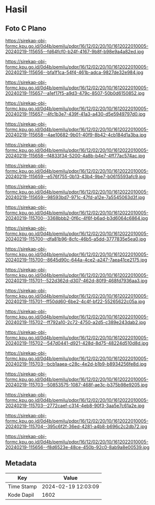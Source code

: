 # Hasil

## Foto C Plano

https://sirekap-obj-formc.kpu.go.id/0d4b/pemilu/pdpr/16/12/02/20/10/1612022010005-20240219-115655--fd64fcf0-b24f-4167-9b8f-b98e9a4a82ed.jpg

https://sirekap-obj-formc.kpu.go.id/0d4b/pemilu/pdpr/16/12/02/20/10/1612022010005-20240219-115656--bfa1f1ca-54f4-461b-adca-9827de32e984.jpg

https://sirekap-obj-formc.kpu.go.id/0d4b/pemilu/pdpr/16/12/02/20/10/1612022010005-20240219-115657--a1ef17f5-a9d3-479c-8507-50b0d6150852.jpg

https://sirekap-obj-formc.kpu.go.id/0d4b/pemilu/pdpr/16/12/02/20/10/1612022010005-20240219-115657--4fc1b3e7-439f-41a3-a430-d5e5949797d0.jpg

https://sirekap-obj-formc.kpu.go.id/0d4b/pemilu/pdpr/16/12/02/20/10/1612022010005-20240219-115658--4ae10682-9b01-40f9-8b42-4cb184d1a3ba.jpg

https://sirekap-obj-formc.kpu.go.id/0d4b/pemilu/pdpr/16/12/02/20/10/1612022010005-20240219-115658--f4833f34-5200-4a8b-b4e7-4ff77ac574ac.jpg

https://sirekap-obj-formc.kpu.go.id/0d4b/pemilu/pdpr/16/12/02/20/10/1612022010005-20240219-115659--e576f755-0b13-43b4-9be7-b0615593afc9.jpg

https://sirekap-obj-formc.kpu.go.id/0d4b/pemilu/pdpr/16/12/02/20/10/1612022010005-20240219-115659--98593bd7-971c-47fd-a12e-7a5545063d3f.jpg

https://sirekap-obj-formc.kpu.go.id/0d4b/pemilu/pdpr/16/12/02/20/10/1612022010005-20240219-115700--3368bbb2-0f6c-4f6f-b6ad-b3d6064c6864.jpg

https://sirekap-obj-formc.kpu.go.id/0d4b/pemilu/pdpr/16/12/02/20/10/1612022010005-20240219-115700--dfa81b96-8cfc-46b5-a5dd-3777835e5ea0.jpg

https://sirekap-obj-formc.kpu.go.id/0d4b/pemilu/pdpr/16/12/02/20/10/1612022010005-20240219-115700--8645d90c-644a-4ce2-a247-7aea41ce2175.jpg

https://sirekap-obj-formc.kpu.go.id/0d4b/pemilu/pdpr/16/12/02/20/10/1612022010005-20240219-115701--522d362d-d307-462d-80f9-468fd7936aa3.jpg

https://sirekap-obj-formc.kpu.go.id/0d4b/pemilu/pdpr/16/12/02/20/10/1612022010005-20240219-115701--ff50dd60-6be2-4c4f-bf22-55265622c05a.jpg

https://sirekap-obj-formc.kpu.go.id/0d4b/pemilu/pdpr/16/12/02/20/10/1612022010005-20240219-115702--ff792a10-2c72-4750-a2d5-c389e243dab2.jpg

https://sirekap-obj-formc.kpu.go.id/0d4b/pemilu/pdpr/16/12/02/20/10/1612022010005-20240219-115702--547d0441-d921-428d-8d75-48224d510d8d.jpg

https://sirekap-obj-formc.kpu.go.id/0d4b/pemilu/pdpr/16/12/02/20/10/1612022010005-20240219-115703--bcb1aaea-c28c-4e2d-b1b9-b8934256fe8d.jpg

https://sirekap-obj-formc.kpu.go.id/0d4b/pemilu/pdpr/16/12/02/20/10/1612022010005-20240219-115703--50853575-1087-468f-ae3c-b375b98e9205.jpg

https://sirekap-obj-formc.kpu.go.id/0d4b/pemilu/pdpr/16/12/02/20/10/1612022010005-20240219-115703--2772caef-c314-4eb8-90f3-3aa5e7c61a2e.jpg

https://sirekap-obj-formc.kpu.go.id/0d4b/pemilu/pdpr/16/12/02/20/10/1612022010005-20240219-115704--395c6f2f-36ed-4281-a4b8-b696c2c2db72.jpg

https://sirekap-obj-formc.kpu.go.id/0d4b/pemilu/pdpr/16/12/02/20/10/1612022010005-20240219-115656--f8d6523e-48ce-450b-92c0-8ab9a8e00539.jpg


## Metadata

| Key        | Value               |
| ---------- | ------------------- |
| Time Stamp | 2024-02-19 12:03:09 |
| Kode Dapil | 1602                |



